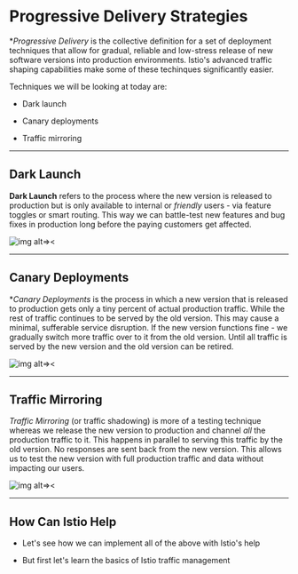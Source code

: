 # Progressive Delivery Strategies

**Progressive Delivery* is the collective definition 
for a set of deployment techniques that allow for gradual,
reliable and low-stress release of new software versions into production environments.
Istio's advanced traffic shaping capabilities make some of these techinques significantly easier.

Techniques we will be looking at today are:

- Dark launch

- Canary deployments

- Traffic mirroring


---

## Dark Launch

**Dark Launch** refers to the process where the new version is released to production but is only available to internal or *friendly* users - via feature toggles or smart routing. This way we can battle-test new features and bug fixes in production long before the paying customers get affected.

![img alt=><](images/darklaunch.png)

---

## Canary Deployments

**Canary Deployments* is the process in which a new version that is released to production gets only a tiny percent of actual production traffic. While the rest of traffic continues to be served by the old version. This may cause a minimal, sufferable service disruption. If the new version functions fine - we gradually switch more traffic over to it from the old version. Until all traffic is served by the new version and the old version can be retired.

![img alt=><](images/canary.png)

---

## Traffic Mirroring

*Traffic Mirroring* (or traffic shadowing) is more of a testing technique whereas we release the new version to production and channel *all* the production traffic to it. This happens in parallel to serving this traffic by the old version. No responses are sent back from the new version. 
This allows us to test the new version with full production traffic and data without impacting our users.

![img alt=><](images/mirroring.png)

---
## How Can Istio Help

- Let's see how we can implement all of the above with Istio's help

- But first let's learn the basics of Istio traffic management
